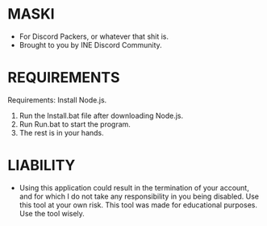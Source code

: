 # MASKI
- For Discord Packers, or whatever that shit is.
- Brought to you by INE Discord Community.

# REQUIREMENTS
Requirements: Install Node.js.
1. Run the Install.bat file after downloading Node.js.
2. Run Run.bat to start the program.
3. The rest is in your hands.

# LIABILITY
- Using this application could result in the termination of your account, and for which I do not take any responsibility in you being disabled. Use this tool at your own risk. This tool was made for educational purposes. Use the tool wisely.
